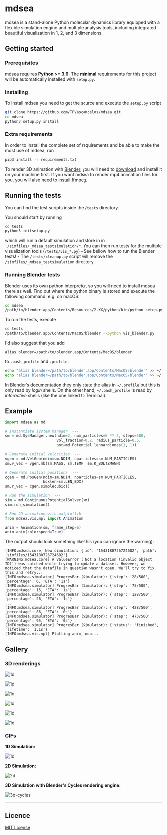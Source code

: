 # mdsea

mdsea is a stand-alone Python molecular dynamics library equipped with a
flexible simulation engine and multiple analysis tools, including
integrated beautiful visualization in 1, 2, and 3 dimensions.


## Getting started


### Prerequisites

mdsea requires **Python >= 3.6**. The
**minimal** requirements for this project will be automatically
installed with `setup.py`.


### Installing

To install mdsea you need to get the source and execute the `setup.py`
script

```sh
git clone https://github.com/TPVasconcelos/mdsea.git
cd mdsea
python3 setup.py install
```


### Extra requirements

In order to install the complete set of requirements and be able to
make the most use of mdsea, run

```sh
pip3 install -r requirements.txt
```

To render 3D animation with [Blender](https://www.blender.org), you will
need to [download](https://www.blender.org/download/) and install it on
your machine first. If you want mdsea to render mp4 animation files
for you, you will also need to
[install ffmpeg](https://www.ffmpeg.org/download.html).



## Running the tests

You can find the test scripts inside the `/tests` directory.

You should start by running
```sh
cd tests
python3 initsetup.py
```

which will run a default simulation and store in in
`./simfiles/_mdsea_testsimulation/*`. You can then run tests for the
multiple visualization tools (`/tests/vis_*.py`) - See bellow how to run
the Blender tests! - The `/tests/cleanup.py` script will remove the
`/simfiles/_mdsea_testsimulation` directory.

### Running Blender tests

Blender uses its own python interpreter, so you will need to install
mdsea there as well. Find out where the python binary is stored and
execute the following command. e.g. on macOS:
```sh
cd mdsea
/path/to/blender.app/Contents/Resources/2.XX/python/bin/python setup.py  install --force
```

To run the tests, execute
```sh
cd tests
/path/to/blender.app/Contents/MacOS/blender --python vis_blender.py
```

I'd also suggest that you add
```
alias blender=/path/to/blender.app/Contents/MacOS/blender
```
to `.bash_profile` and `.profile`.

```sh
echo "alias blender=/path/to/blender.app/Contents/MacOS/blender" >> ~/.profile
echo "alias blender=/path/to/blender.app/Contents/MacOS/blender" >> ~/.bash_profile
```

In
[Blender’s documentation](https://docs.blender.org/manual/en/dev/render/workflows/command_line.html#platforms)
they only state the alias in `~/.profile` but this is only read by
_login_ shells. On the other hand, `~/.bash_profile` is read by
_interactive_ shells (like the one linked to Terminal).


## Example

```python
import mdsea as md

# Instantiate system manager  ---
sm = md.SysManager.new(ndim=2, num_particles=6 ** 2, steps=500,
                       vol_fraction=0.2, radius_particle=0.5,
                       pot=md.Potential.lennardjones(1, 1))

# Generate initial velocities  ---
vgen = md.VelGen(ndim=sm.NDIM, nparticles=sm.NUM_PARTICLES)
sm.v_vec = vgen.mb(sm.MASS, sm.TEMP, sm.K_BOLTZMANN)

# Generate initial positions  ---
cgen = md.PosGen(ndim=sm.NDIM, nparticles=sm.NUM_PARTICLES,
                 boxlen=sm.LEN_BOX)
sm.r_vec = cgen.simplecubic()

# Run the simulation  ---
sim = md.ContinuousPotentialSolver(sm)
sim.run_simulation()

# Run 2D animation with matplotlib  ---
from mdsea.vis.mpl import Animation

anim = Animation(sm, frame_step=6)
anim.anim(colorspeed=True)
```

The output should look something like this (you can ignore the warning):
```
[INFO:mdsea.core] New simulation: {'id': '1543180726724682', 'path': 'simfiles/1543180726724682'}
[WARNING:mdsea.core] A ValueError ('Not a location (invalid object ID)') was catched while trying to update a dataset. However, we noticed that the datafile in question wasn't open. We'll try to fix this and retry...
[INFO:mdsea.simulator] ProgresBar (Simulator): {'step': '28/500', 'percentage': 6, 'ETA': '1s'}
[INFO:mdsea.simulator] ProgresBar (Simulator): {'step': '73/500', 'percentage': 15, 'ETA': '1s'}
[INFO:mdsea.simulator] ProgresBar (Simulator): {'step': '128/500', 'percentage': 26, 'ETA': '1s'}
...
[INFO:mdsea.simulator] ProgresBar (Simulator): {'step': '428/500', 'percentage': 86, 'ETA': '0s'}
[INFO:mdsea.simulator] ProgresBar (Simulator): {'step': '473/500', 'percentage': 95, 'ETA': '0s'}
[INFO:mdsea.simulator] ProgresBar (Simulator): {'status': 'finished', 'lifetime': '1.1s'}
[INFO:mdsea.vis.mpl] Plotting anim_loop...
```


## Gallery

### 3D renderings

![1d](assets/images/untitled-copy-2.png)

![1d](assets/images/spong.png)

![1d](assets/images/spong-melt.png)

![1d](assets/images/orange-blob.png)

![1d](assets/images/megabiiiig.png)

![1d](assets/images/img000001.png)


### GIFs

**1D Simulation:**

![1d](assets/gifs/1d-colorspeed-pbc.gif)

**2D Simulation:**

![2d](assets/gifs/2d-smalvolfrac.gif)

**3D Simulation with Blender's Cycles rendering engine:**

![3d-cycles](assets/gifs/cycles.gif)


---

## Licence

[MIT License](./LICENSE)
